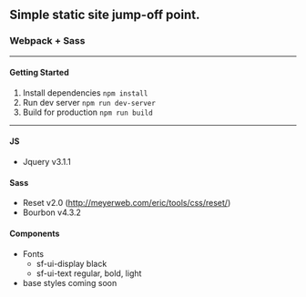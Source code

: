 ## Simple static site jump-off point.
### Webpack + Sass
---

#### Getting Started
  1. Install dependencies
    ```
        npm install
    ```
  2. Run dev server
    ```
        npm run dev-server
    ```
  3. Build for production
    ```
        npm run build
    ```
---

#### JS
  * Jquery v3.1.1

#### Sass
  * Reset v2.0 (http://meyerweb.com/eric/tools/css/reset/)
  * Bourbon v4.3.2

#### Components
  * Fonts
    * sf-ui-display black
    * sf-ui-text regular, bold, light
  * base styles coming soon
